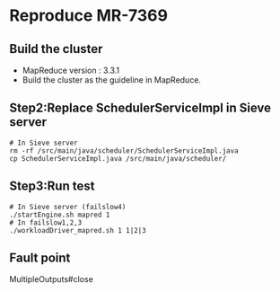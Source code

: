 # Reproduce MR-7369
## Build the cluster
- MapReduce version : 3.3.1
- Build the cluster as the guideline in MapReduce.
## Step2:Replace SchedulerServiceImpl in Sieve server
```
# In Sieve server
rm -rf /src/main/java/scheduler/SchedulerServiceImpl.java
cp SchedulerServiceImpl.java /src/main/java/scheduler/
```
## Step3:Run test
```
# In Sieve server (failslow4)
./startEngine.sh mapred 1
# In failslow1,2,3
./workloadDriver_mapred.sh 1 1|2|3
```
## Fault point
MultipleOutputs#close